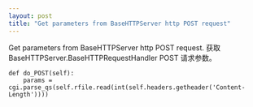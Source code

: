 ```yaml
---
layout: post
title: "Get parameters from BaseHTTPServer http POST request"
---
```


Get parameters from BaseHTTPServer http POST request. 获取 BaseHTTPServer.BaseHTTPRequestHandler POST 请求参数。

```
def do_POST(self):
    params = cgi.parse_qs(self.rfile.read(int(self.headers.getheader('Content-Length'))))
```

